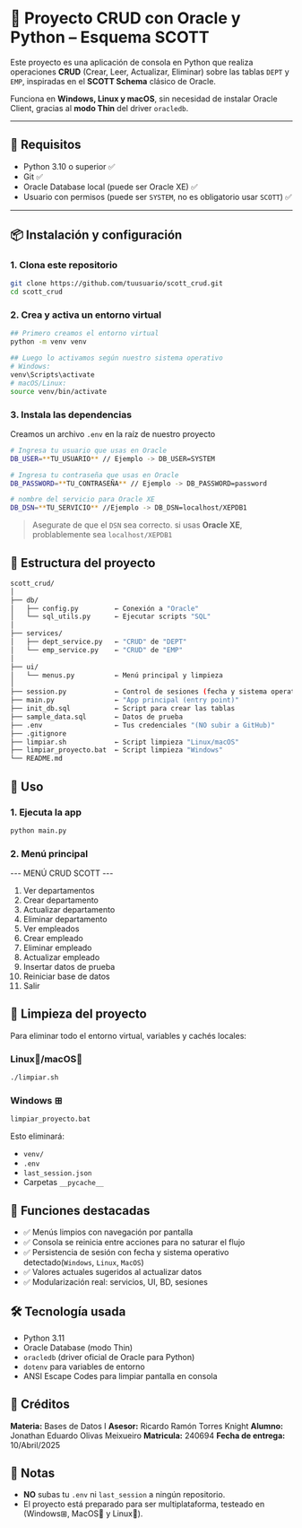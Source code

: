 # 🐍 Proyecto CRUD con Oracle y Python – Esquema SCOTT

Este proyecto es una aplicación de consola en Python que realiza operaciones **CRUD** (Crear, Leer, Actualizar, Eliminar) sobre las tablas `DEPT` y `EMP`, inspiradas en el **SCOTT Schema** clásico de Oracle.

Funciona en **Windows, Linux y macOS**, sin necesidad de instalar Oracle Client, gracias al **modo Thin** del driver `oracledb`.

---

## 🚀 Requisitos
- Python 3.10 o superior ✅  
- Git ✅  
- Oracle Database local (puede ser Oracle XE) ✅  
- Usuario con permisos (puede ser `SYSTEM`, no es obligatorio usar `SCOTT`) ✅
---

## 📦 Instalación y configuración

### 1. Clona este repositorio

```bash
git clone https://github.com/tuusuario/scott_crud.git
cd scott_crud
```

### 2. Crea y activa un entorno virtual
```bash
## Primero creamos el entorno virtual
python -m venv venv

## Luego lo activamos según nuestro sistema operativo
# Windows:
venv\Scripts\activate
# macOS/Linux:
source venv/bin/activate
```

### 3. Instala las dependencias
Creamos un archivo `.env` en la raíz de nuestro proyecto
```bash
# Ingresa tu usuario que usas en Oracle
DB_USER=**TU_USUARIO** // Ejemplo -> DB_USER=SYSTEM

# Ingresa tu contraseña que usas en Oracle
DB_PASSWORD=**TU_CONTRASEÑA** // Ejemplo -> DB_PASSWORD=password

# nombre del servicio para Oracle XE
DB_DSN=**TU_SERVICIO** //Ejemplo -> DB_DSN=localhost/XEPDB1
```
> Asegurate de que el `DSN` sea correcto. si usas **Oracle XE**, problablemente sea `localhost/XEPDB1`

## 🧠 Estructura del proyecto
```bash
scott_crud/
│
├── db/
│   ├── config.py         ← Conexión a "Oracle"
│   └── sql_utils.py      ← Ejecutar scripts "SQL"
│
├── services/
│   ├── dept_service.py   ← "CRUD" de "DEPT"
│   └── emp_service.py    ← "CRUD" de "EMP"
│
├── ui/
│   └── menus.py          ← Menú principal y limpieza
│
├── session.py            ← Control de sesiones (fecha y sistema operativo)
├── main.py               ← "App principal (entry point)"
├── init_db.sql           ← Script para crear las tablas
├── sample_data.sql       ← Datos de prueba
├── .env                  ← Tus credenciales "(NO subir a GitHub)"
├── .gitignore
├── limpiar.sh            ← Script limpieza "Linux/macOS"
├── limpiar_proyecto.bat  ← Script limpieza "Windows"
└── README.md

```

## 🧪 Uso

### 1. Ejecuta la app

```bash
python main.py
```
### 2. Menú principal

--- MENÚ CRUD SCOTT ---
1. Ver departamentos
2. Crear departamento
3. Actualizar departamento
4. Eliminar departamento
5. Ver empleados
6. Crear empleado
7. Eliminar empleado
8. Actualizar empleado
9. Insertar datos de prueba
10. Reiniciar base de datos
0. Salir


## 🧼 Limpieza del proyecto

Para eliminar todo el entorno virtual, variables y cachés locales:

### Linux🐧/macOS🍎

```bash
./limpiar.sh
```
### Windows ⊞

```bash
limpiar_proyecto.bat
```

Esto eliminará:
* `venv/`
* `.env`
* `last_session.json`
*  Carpetas `__pycache__`

## 🎯 Funciones destacadas
* ✅ Menús limpios con navegación por pantalla
* ✅ Consola se reinicia entre acciones para no saturar el flujo
* ✅ Persistencia de sesión con fecha y sistema operativo detectado(`Windows`, `Linux`, `MacOS`)
* ✅ Valores actuales sugeridos al actualizar datos
* ✅ Modularización real: servicios, UI, BD, sesiones

## 🛠 Tecnología usada

* Python 3.11
* Oracle Database (modo Thin)
* `oracledb` (driver oficial de Oracle para Python)
* `dotenv` para variables de entorno
* ANSI Escape Codes para limpiar pantalla en consola

## 🧾 Créditos
**Materia:** Bases de Datos I
**Asesor:** Ricardo Ramón Torres Knight
**Alumno:** Jonathan Eduardo Olivas Meixueiro
**Matricula:** 240694
**Fecha de entrega:** 10/Abril/2025

## 🚫 Notas


* **NO** subas tu `.env` ni `last_session` a ningún repositorio.
* El proyecto está preparado para ser multiplataforma, testeado en (Windows⊞, MacOS🍎 y Linux🐧).